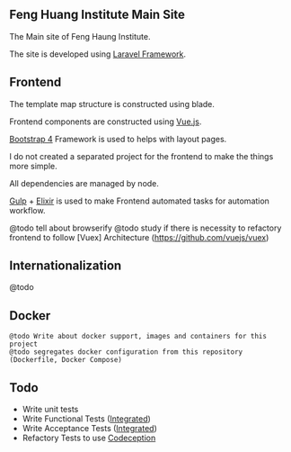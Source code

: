 ## Feng Huang Institute Main Site

The Main site of Feng Haung Institute.

The site is developed using [Laravel Framework][1].

## Frontend

The template map structure is constructed using blade.

Frontend components are constructed using [Vue.js][2].

[Bootstrap 4][3] Framework is used to helps with layout pages.

I do not created a separated project for the frontend to make the 
things more simple. 

All dependencies are managed by node.

[Gulp][4] + [Elixir][5] is used to make Frontend automated tasks for automation workflow.

@todo tell about browserify
@todo study if there is necessity to refactory frontend to follow [Vuex] Architecture (https://github.com/vuejs/vuex)

## Internationalization

@todo

## Docker

	@todo Write about docker support, images and containers for this project
	@todo segregates docker configuration from this repository (Dockerfile, Docker Compose) 


## Todo

- Write unit tests 
- Write Functional Tests ([Integrated][7])
- Write Acceptance Tests ([Integrated][7])
- Refactory Tests to use [Codeception](http://codeception.com/)


[1]: https://laravel.com
[2]: http://vuejs.org
[3]: http://v4-alpha.getbootstrap.com/
[4]: http://gulpjs.com
[5]: https://github.com/laravel/elixir
[7]: https://github.com/laracasts/Integrated